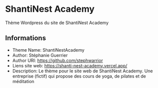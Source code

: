 # ShantiNest Academy

Thème Wordpress du site de ShantiNest Academy

## Informations

- Theme Name: ShantiNestAcademy
- Author: Stéphanie Guerrier
- Author URI: https://github.com/stephwarrior
- Liens site web: https://shanti-nest-academy.vercel.app/
- Description: Le thème pour le site web de ShantiNest Academy. Une entreprise (fictif) qui propose des cours de yoga, de pilates et de méditation
